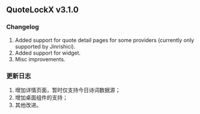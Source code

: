 ## QuoteLockX v3.1.0

### Changelog

1. Added support for quote detail pages for some providers (currently only supported by Jinrishici).
2. Added support for widget.
3. Misc improvements.

### 更新日志

1. 增加详情页面，暂时仅支持今日诗词数据源；
2. 增加桌面组件的支持；
3. 其他改进。
